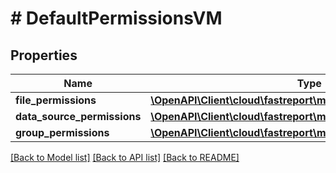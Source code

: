# # DefaultPermissionsVM

## Properties

Name | Type | Description | Notes
------------ | ------------- | ------------- | -------------
**file_permissions** | [**\OpenAPI\Client\cloud\fastreport\model\FilePermissions**](FilePermissions.md) |  | [optional]
**data_source_permissions** | [**\OpenAPI\Client\cloud\fastreport\model\DataSourcePermissions**](DataSourcePermissions.md) |  | [optional]
**group_permissions** | [**\OpenAPI\Client\cloud\fastreport\model\GroupPermissions**](GroupPermissions.md) |  | [optional]

[[Back to Model list]](../../README.md#models) [[Back to API list]](../../README.md#endpoints) [[Back to README]](../../README.md)
